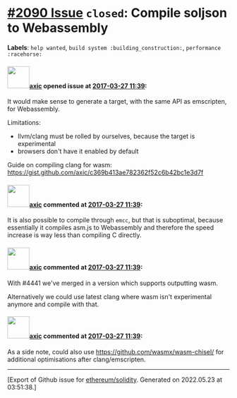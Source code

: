 # [\#2090 Issue](https://github.com/ethereum/solidity/issues/2090) `closed`: Compile soljson to Webassembly
**Labels**: `help wanted`, `build system :building_construction:`, `performance :racehorse:`


#### <img src="https://avatars.githubusercontent.com/u/20340?v=4" width="50">[axic](https://github.com/axic) opened issue at [2017-03-27 11:39](https://github.com/ethereum/solidity/issues/2090):

It would make sense to generate a target, with the same API as emscripten, for Webassembly.

Limitations:
- llvm/clang must be rolled by ourselves, because the target is experimental
- browsers don't have it enabled by default

Guide on compiling clang for wasm: https://gist.github.com/axic/c369b413ae782362f52c6b42bc1e3d7f

#### <img src="https://avatars.githubusercontent.com/u/20340?v=4" width="50">[axic](https://github.com/axic) commented at [2017-03-27 11:39](https://github.com/ethereum/solidity/issues/2090#issuecomment-289432693):

It is also possible to compile through `emcc`, but that is suboptimal, because essentially it compiles asm.js to Webassembly and therefore the speed increase is way less than compiling C directly.

#### <img src="https://avatars.githubusercontent.com/u/20340?v=4" width="50">[axic](https://github.com/axic) commented at [2017-03-27 11:39](https://github.com/ethereum/solidity/issues/2090#issuecomment-455511840):

With #4441 we've merged in a version which supports outputting wasm.

Alternatively we could use latest clang where wasm isn't experimental anymore and compile with that.

#### <img src="https://avatars.githubusercontent.com/u/20340?v=4" width="50">[axic](https://github.com/axic) commented at [2017-03-27 11:39](https://github.com/ethereum/solidity/issues/2090#issuecomment-455517430):

As a side note, could also use https://github.com/wasmx/wasm-chisel/ for additional optimisations after clang/emscripten.


-------------------------------------------------------------------------------



[Export of Github issue for [ethereum/solidity](https://github.com/ethereum/solidity). Generated on 2022.05.23 at 03:51:38.]
